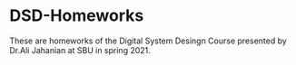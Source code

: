 # DSD-Homeworks
These are homeworks of the Digital System Desingn Course presented by Dr.Ali Jahanian at SBU in spring 2021.

